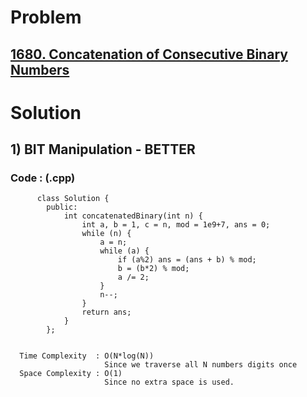 # Problem

## [1680. Concatenation of Consecutive Binary Numbers](https://leetcode.com/problems/concatenation-of-consecutive-binary-numbers/)


# Solution 

## 1) BIT Manipulation - BETTER

       
      
      
   ### Code : (.cpp)
    
          class Solution {
            public:
                int concatenatedBinary(int n) {
                    int a, b = 1, c = n, mod = 1e9+7, ans = 0;
                    while (n) {
                        a = n;
                        while (a) {
                            if (a%2) ans = (ans + b) % mod;
                            b = (b*2) % mod;
                            a /= 2;
                        }
                        n--;
                    }
                    return ans;
                }
            };

 
      Time Complexity  : O(N*log(N)) 
                         Since we traverse all N numbers digits once
      Space Complexity : O(1)
                         Since no extra space is used.
